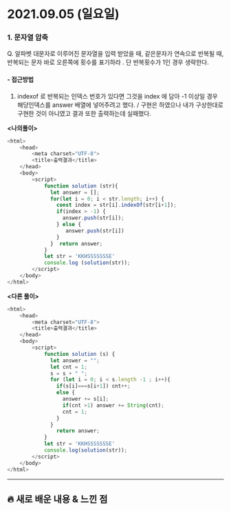 # 2021.09.05 (일요일)
### **1. 문자열 압축**

Q. 알파벳 대문자로 이루어진 문자열을 입력 받았을 때, 같은문자가 연속으로 반복될 때, 반복되는 문자 바로 오른쪽에 횟수를 표기하라 . 단 반복횟수가 1인 경우 생략한다.

#### -  접근방법
1. indexof 로 반복되는 인덱스 번호가 있다면 그것을 index 에 담아 -1 이상일 경우 해당인덱스를
    answer 배열에 넣어주려고 했다. / 구현은 하였으나 내가 구상한대로 구현한 것이 아니였고 결과 또한 출력하는데 실패했다.

**<나의풀이>**
```javascript
<html>
    <head>
        <meta charset="UTF-8">
        <title>출력결과</title>
    </head>
    <body>
        <script>
            function solution (str){
              let answer = [];
              for(let i = 0; i < str.length; i++) {
                const index = str[i].indexOf(str[i+1]);
                if(index > -1) {
                  answer.push(str[i]);
                } else {
                   answer.push(str[i])
                }
              }  return answer;
            } 
            let str = 'KKHSSSSSSSE'
            console.log (solution(str));
        </script>
    </body>
</html>
```


**<다른 풀이>**
```javascript
<html>
    <head>
        <meta charset="UTF-8">
        <title>출력결과</title>
    </head>
    <body>
        <script>
            function solution (s) {
              let answer = ""; 
              let cnt = 1;
              s = s + " ";
              for (let i = 0; i < s.length -1 ; i++){
                if(s[i]===s[i+1]) cnt++;
                else {
                  answer += s[i];
                  if(cnt >1) answer += String(cnt);
                  cnt = 1;
                }
              }
                return answer;
            }
            let str = 'KKHSSSSSSSE'
            console.log(solution(str));
        </script>
    </body>
</html>
```

---
##  **🔥 새로 배운 내용 & 느낀 점**
    